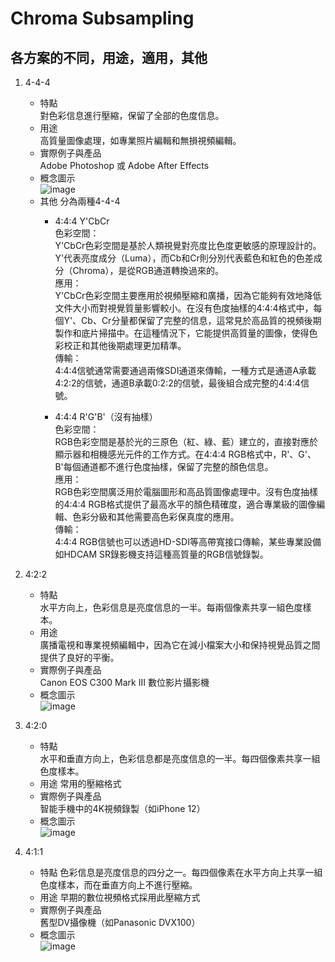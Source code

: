 # Chroma Subsampling
各方案的不同，用途，適用，其他
- 
1. 4-4-4
    - 特點  
      對色彩信息進行壓縮，保留了全部的色度信息。
    - 用途  
      高質量圖像處理，如專業照片編輯和無損視頻編輯。
    - 實際例子與產品  
      Adobe Photoshop 或 Adobe After Effects
    - 概念圖示  
      ![image](https://github.com/minname1/tool/assets/153788696/6bf8d819-40cc-4dda-9296-6efbe6a029d8)
    - 其他
      分為兩種4-4-4
        - 4:4:4 Y'CbCr  
          色彩空間：  
          Y'CbCr色彩空間是基於人類視覺對亮度比色度更敏感的原理設計的。Y'代表亮度成分（Luma），而Cb和Cr則分別代表藍色和紅色的色差成分（Chroma），是從RGB通道轉換過來的。  
          應用：  
          Y'CbCr色彩空間主要應用於視頻壓縮和廣播，因為它能夠有效地降低文件大小而對視覺質量影響較小。在沒有色度抽樣的4:4:4格式中，每個Y'、Cb、Cr分量都保留了完整的信息，這常見於高品質的視頻後期製作和底片掃描中。在這種情況下，它能提供高質量的圖像，使得色彩校正和其他後期處理更加精準。  
          傳輸：  
          4:4:4信號通常需要通過兩條SDI通道來傳輸，一種方式是通道A承載4:2:2的信號，通道B承載0:2:2的信號，最後組合成完整的4:4:4信號。  
          
        - 4:4:4 R'G'B'（沒有抽樣）  
          色彩空間：  
          RGB色彩空間是基於光的三原色（紅、綠、藍）建立的，直接對應於顯示器和相機感光元件的工作方式。在4:4:4 RGB格式中，R'、G'、B'每個通道都不進行色度抽樣，保留了完整的顏色信息。  
          應用：  
          RGB色彩空間廣泛用於電腦圖形和高品質圖像處理中。沒有色度抽樣的4:4:4 RGB格式提供了最高水平的顏色精確度，適合專業級的圖像編輯、色彩分級和其他需要高色彩保真度的應用。  
          傳輸：  
          4:4:4 RGB信號也可以透過HD-SDI等高帶寬接口傳輸，某些專業設備如HDCAM SR錄影機支持這種高質量的RGB信號錄製。  
            
2. 4:2:2
    - 特點  
      水平方向上，色彩信息是亮度信息的一半。每兩個像素共享一組色度樣本。
    - 用途  
      廣播電視和專業視頻編輯中，因為它在減小檔案大小和保持視覺品質之間提供了良好的平衡。
    - 實際例子與產品      
      Canon EOS C300 Mark III 數位影片攝影機
    - 概念圖示  
      ![image](https://github.com/minname1/tool/assets/153788696/3b473646-ef4b-4d0e-8999-8abc0ae3b362)

3. 4:2:0
    - 特點  
      水平和垂直方向上，色彩信息都是亮度信息的一半。每四個像素共享一組色度樣本。
    - 用途
      常用的壓縮格式
    - 實際例子與產品  
      智能手機中的4K視頻錄製（如iPhone 12）
    - 概念圖示  
      ![image](https://github.com/minname1/tool/assets/153788696/a37319a8-0363-4324-97dc-292d185c1385)

4. 4:1:1
    - 特點
      色彩信息是亮度信息的四分之一。每四個像素在水平方向上共享一組色度樣本，而在垂直方向上不進行壓縮。
    - 用途
      早期的數位視頻格式採用此壓縮方式
    - 實際例子與產品  
      舊型DV攝像機（如Panasonic DVX100）
    - 概念圖示  
      ![image](https://github.com/minname1/tool/assets/153788696/cb4d8205-fcb9-40a8-a12f-085e4ec5b3cd)





